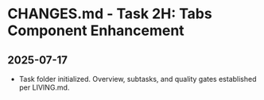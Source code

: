 # CHANGES.md - Task 2H: Tabs Component Enhancement

## 2025-07-17
- Task folder initialized. Overview, subtasks, and quality gates established per LIVING.md. 